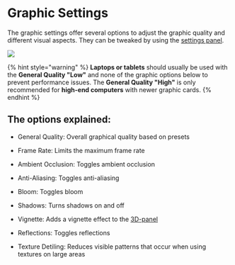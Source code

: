 # Graphic Settings

The graphic settings offer several options to adjust the graphic quality and different visual aspects. They can be tweaked by using the [settings panel](../user-interface/settings-panel.md).

![](../../../.gitbook/assets/iVP\_settings\_graphic\_settings.jpg)

{% hint style="warning" %}
**Laptops or tablets** should usually be used with the **General Quality "Low"** and none of the graphic options below to prevent performance issues. The **General Quality "High"** is only recommended for **high-end computers** with newer graphic cards.
{% endhint %}

## The options explained:

* General Quality: Overall graphical quality based on presets
* Frame Rate: Limits the maximum frame rate


* Ambient Occlusion: Toggles ambient occlusion
* Anti-Aliasing: Toggles anti-aliasing
* Bloom: Toggles bloom
* Shadows: Turns shadows on and off
* Vignette: Adds a vignette effect to the [3D-panel](../user-interface/the-3d-panel.md)
* Reflections: Toggles reflections
* Texture Detiling: Reduces visible patterns that occur when using textures on large areas